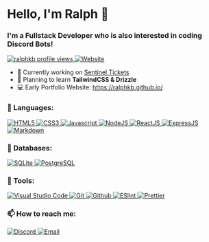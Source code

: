 # Hello, I'm Ralph 👋

### I'm a Fullstack Developer who is also interested in coding Discord Bots!

<a href="https://github.com/ralphkb"> <img alt="ralphkb profile views" src="https://komarev.com/ghpvc/?username=ralphkb&label=Profile%20views&color=0e75b6&style=flat" /> </a>
<a href="https://ralphkb.github.io/" target="_blank"> <img alt="Website" src="https://img.shields.io/website?url=https%3A%2F%2Fralphkb.github.io&up_message=online&down_message=offline&label=ralphkb.github.io" /> </a>

- 🔭 Currently working on [Sentinel Tickets](https://github.com/ralphkb/sentinel-tickets)
- 🌱 Planning to learn **TailwindCSS & Drizzle**
- 💻 Early Portfolio Website: https://ralphkb.github.io/

### 💬 Languages:

<a href="https://www.w3.org/html/" target="_blank"> <img alt="HTML5" src="https://img.shields.io/badge/HTML5-E34F26?style=for-the-badge&logo=html5&logoColor=white" /> </a>
<a href="https://www.w3schools.com/css/" target="_blank"> <img alt="CSS3" src="https://img.shields.io/badge/CSS3-1572B6?style=for-the-badge&logo=css3&logoColor=white" /> </a>
<a href="https://developer.mozilla.org/en-US/docs/Web/JavaScript" target="_blank"> <img alt="Javascript" src="https://img.shields.io/badge/JavaScript-323330?style=for-the-badge&logo=javascript&logoColor=F7DF1E"/> </a>
<a href="https://nodejs.org/" target="_blank"> <img alt="NodeJS" src="https://img.shields.io/badge/Node.js-43853D?style=for-the-badge&logo=node.js&logoColor=white" /> </a>
<a href="https://react.dev/" target="_blank"> <img alt="ReactJS" src="https://img.shields.io/badge/React-20232A?style=for-the-badge&logo=react&logoColor=61DAFB" /> </a>
<a href="https://expressjs.com/" target="_blank"> <img alt="ExpressJS" src="https://img.shields.io/badge/Express.js-404D59?style=for-the-badge" /> </a>
<a href="https://markdownguide.org/" target="_blank"> <img alt="Markdown" src="https://img.shields.io/badge/Markdown-000000?style=for-the-badge&logo=markdown&logoColor=white" /> </a>

### 💾 Databases:

<a href="https://www.sqlite.org/" target="_blank"> <img alt="SQLite" src="https://img.shields.io/badge/SQLite-07405E?style=for-the-badge&logo=sqlite&logoColor=white"/> </a>
<a href="https://www.postgresql.org/" target="_blank"> <img alt="PostgreSQL" src="https://img.shields.io/badge/PostgreSQL-316192?style=for-the-badge&logo=postgresql&logoColor=white"/> </a>

### 🔧 Tools:

<a href="https://code.visualstudio.com/" target="_blank"> <img alt="Visual Studio Code" src="https://img.shields.io/badge/Visual_Studio_Code-0078D4?style=for-the-badge&logo=visual%20studio%20code&logoColor=white"/> </a>
<a href="https://www.git-scm.com/" target="_blank"> <img alt="Git" src="https://img.shields.io/badge/GIT-E44C30?style=for-the-badge&logo=git&logoColor=white"/> </a>
<a href="https://github.com/" target="_blank"> <img alt="Github" src="https://img.shields.io/badge/GitHub-100000?style=for-the-badge&logo=github&logoColor=white"/> </a>
<a href="https://eslint.org/" target="_blank"> <img alt="ESlint" src="https://img.shields.io/badge/eslint-3A33D1?style=for-the-badge&logo=eslint&logoColor=white"/> </a>
<a href="https://prettier.io/" target="_blank"> <img alt="Prettier" src="https://img.shields.io/badge/prettier-1A2C34?style=for-the-badge&logo=prettier&logoColor=F7BA3E"/> </a>

### 📫 How to reach me:

<a href="https://discord.gg/vhXCzj9S3J" target="_blank"> <img alt="Discord" src="https://img.shields.io/badge/Discord-7289DA?style=for-the-badge&logo=discord&logoColor=white" /> </a>
<a href="mailto:ralph@ralphk.dev"> <img alt="Email" src="https://img.shields.io/badge/Email-D14836?style=for-the-badge&logo=gmail&logoColor=white" /> </a>
